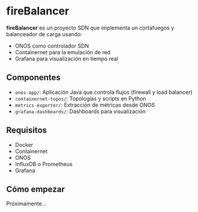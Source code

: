 # fireBalancer

**fireBalancer** es un proyecto SDN que implementa un cortafuegos y balanceador de carga usando:

- ONOS como controlador SDN
- Containernet para la emulación de red
- Grafana para visualización en tiempo real

## Componentes

- `onos-app/`: Aplicación Java que controla flujos (firewall y load balancer)
- `containernet-topos/`: Topologías y scripts en Python
- `metrics-exporter/`: Extracción de métricas desde ONOS
- `grafana-dashboards/`: Dashboards para visualización

## Requisitos

- Docker
- Containernet
- ONOS
- InfluxDB o Prometheus
- Grafana

## Cómo empezar

Próximamente...
